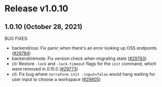 # Release v1.0.10
## 1.0.10 (October 28, 2021)

BUG FIXES:

* backend/oss: Fix panic when there's an error looking up OSS endpoints ([#29784](https://github.com/hashicorp/terraform/issues/29784))
* backend/remote: Fix version check when migrating state ([#29793](https://github.com/hashicorp/terraform/issues/29793))
* cli: Restore `-lock` and `-lock-timeout` flags for the `init` command, which were removed in 0.15.0 ([#29773](https://github.com/hashicorp/terraform/issues/29773))
* cli: Fix bug where `terraform init -input=false` would hang waiting for user input to choose a workspace ([#29805](https://github.com/hashicorp/terraform/issues/29805))

